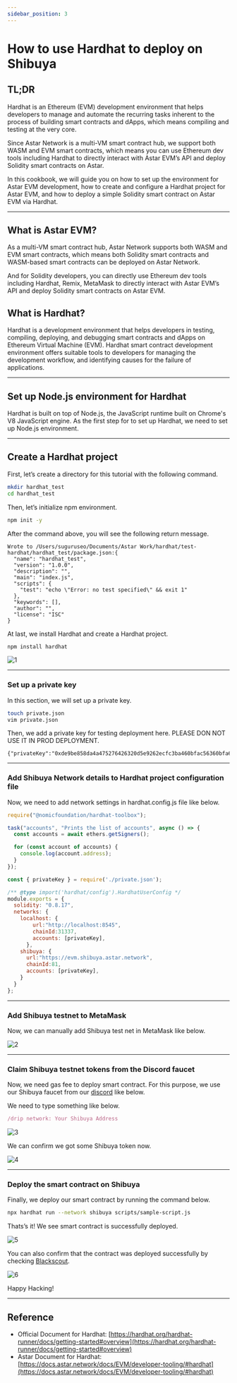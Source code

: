 ```yaml
---
sidebar_position: 3
---
```


# How to use Hardhat to deploy on Shibuya

## TL;DR

Hardhat is an Ethereum (EVM) development environment that helps developers to manage and automate the recurring tasks inherent to the process of building smart contracts and dApps, which means compiling and testing at the very core. 

Since Astar Network is a multi-VM smart contract hub, we support both WASM and EVM smart contracts, which means you can use Ethereum dev tools including Hardhat to directly interact with Astar EVM’s API and deploy Solidity smart contracts on Astar.

In this cookbook, we will guide you on how to set up the environment for Astar EVM development, how to create and configure a Hardhat project for Astar EVM, and how to deploy a simple Solidity smart contract on Astar EVM via Hardhat.

---

## What is Astar EVM?

As a multi-VM smart contract hub, Astar Network supports both WASM and EVM smart contracts, which means both Solidity smart contracts and WASM-based smart contracts can be deployed on Astar Network. 

And for Solidity developers, you can directly use Ethereum dev tools including Hardhat, Remix, MetaMask to directly interact with Astar EVM’s API and deploy Solidity smart contracts on Astar EVM.

## What is Hardhat?

Hardhat is a development environment that helps developers in testing, compiling, deploying, and debugging smart contracts and dApps on Ethereum Virtual Machine (EVM). Hardhat smart contract development environment offers suitable tools to developers for managing the development workflow, and identifying causes for the failure of applications.

---
## Set up Node.js environment for Hardhat
Hardhat is built on top of Node.js, the JavaScript runtime built on Chrome's V8 JavaScript engine. As the first step for to set up Hardhat, we need to set up Node.js environment.

---
## Create a Hardhat project

First, let’s create a directory for this tutorial with the following command.

```bash
mkdir hardhat_test
cd hardhat_test
```


Then, let’s initialize npm environment.

```bash
npm init -y
```

After the command above, you will see the following return message.

```
Wrote to /Users/suguruseo/Documents/Astar Work/hardhat/test-hardhat/hardhat_test/package.json:{
  "name": "hardhat_test",
  "version": "1.0.0",
  "description": "",
  "main": "index.js",
  "scripts": {
    "test": "echo \"Error: no test specified\" && exit 1"
  },
  "keywords": [],
  "author": "",
  "license": "ISC"
}
```

At last, we install Hardhat and create a Hardhat project.

```bash
npm install hardhat
```

![1](img/1.png)


---
### Set up a private key

In this section, we will set up a private key.

```bash
touch private.json
vim private.json
```

Then, we add a private key for testing deployment here. PLEASE DON NOT USE IT IN PROD DEPLOYMENT.

```
{"privateKey":"0xde9be858da4a475276426320d5e9262ecfc3ba460bfac56360bfa6c4c28b4ee0"}
```

---
### Add Shibuya Network details to Hardhat project configuration file

Now, we need to add network settings in hardhat.config.js file like below.

```jsx
require("@nomicfoundation/hardhat-toolbox");

task("accounts", "Prints the list of accounts", async () => {
  const accounts = await ethers.getSigners();

  for (const account of accounts) {
    console.log(account.address);
  }
});

const { privateKey } = require('./private.json');

/** @type import('hardhat/config').HardhatUserConfig */
module.exports = {
  solidity: "0.8.17",
  networks: {
    localhost: {
        url:"http://localhost:8545",
        chainId:31337,
        accounts: [privateKey],
      },
    shibuya: {
      url:"https://evm.shibuya.astar.network",
      chainId:81,
      accounts: [privateKey],
    }
  }
};
```

---
### Add Shibuya testnet to MetaMask

Now, we can manually add Shibuya test net in MetaMask like below.

![2](img/2.png)

---
### Claim Shibuya testnet tokens from the Discord faucet

Now, we need gas fee to deploy smart contract.
For this purpose, we use our Shibuya faucet from our [discord](https://discord.gg/astarnetwork) like below.

We need to type something like below.

```jsx
/drip network: Your Shibuya Address
```

![3](img/3.png)

We can confirm we got some Shibuya token now.

![4](img/4.png)

---
### Deploy the smart contract on Shibuya

Finally, we deploy our smart contract by running the command below.

```bash
npx hardhat run --network shibuya scripts/sample-script.js
```

Thats’s it! We see smart contract is successfully deployed.

![5](img/5.png)

You can also confirm that the contract was deployed successfully by checking [Blackscout](https://blockscout.com/shibuya/).

![6](img/6.png)

Happy Hacking!

---
## Reference

- Official Document for Hardhat: [https://hardhat.org/hardhat-runner/docs/getting-started#overview](https://hardhat.org/hardhat-runner/docs/getting-started#overview)
- Astar Document for Hardhat: [https://docs.astar.network/docs/EVM/developer-tooling/#hardhat](https://docs.astar.network/docs/EVM/developer-tooling/#hardhat)